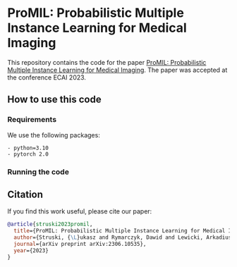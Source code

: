 # ProMIL: Probabilistic Multiple Instance Learning for Medical Imaging

This repository contains the code for the paper [ProMIL: Probabilistic Multiple Instance Learning for Medical Imaging](https://arxiv.org/abs/2306.10535). The paper was accepted at the conference ECAI 2023.


## How to use this code

### Requirements

We use the following packages:

```
- python=3.10
- pytorch 2.0
```

### Running the code

 


## Citation

If you find this work useful, please cite our paper:
```bibtex
@article{struski2023promil,
  title={ProMIL: Probabilistic Multiple Instance Learning for Medical Imaging},
  author={Struski, {\L}ukasz and Rymarczyk, Dawid and Lewicki, Arkadiusz and Sabiniewicz, Robert and Tabor, Jacek and Zieli{\'n}ski, Bartosz},
  journal={arXiv preprint arXiv:2306.10535},
  year={2023}
}

```
